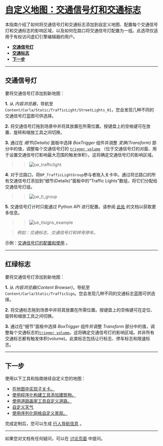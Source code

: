 # [自定义地图：交通信号灯和交通标志](https://carla.readthedocs.io/en/latest/tuto_M_custom_add_tl/)

本指南介绍了如何将交通信号灯和交通标志添加到自定义地图、配置每个交通信号灯和交通标志的影响区域，以及如何在路口将交通信号灯配置为一组。此选项仅适用于有权访问虚幻引擎编辑器的用户。

- [__交通信号灯__](#traffic-lights)
- [__交通标志__](#traffic-signs)
- [__下一步__](#next-steps)

---

## 交通信号灯 <span id="traffic-lights"></span>

要将交通信号灯添加到新地图：

__1.__ 从 _内容浏览器_，导航至 `Content/Carla/Static/TrafficLight/StreetLights_01`，您会发现几种不同的交通信号灯蓝图可供选择。

__2.__ 将交通信号灯拖到场景中并将其放置在所需位置。按键盘上的空格键可在放置、旋转和缩放工具之间切换。

__3.__ 通过在 _细节(Details)_ 面板中选择 _BoxTrigger_ 组件并调整 _变换(Transform)_ 部分中的值，调整每个交通信号灯的 [`trigger volume`][triggerlink] （位于交通信号灯的对面、用于设置交通信号灯影响最大范围的触发体积）。这将确定交通信号灯的影响区域。

>>![ue_trafficlight](./img/ue_trafficlight.jpg)

__4.__ 对于岔路口，将`BP_TrafficLightGroup`参与者拖入关卡中。通过将岔路口的所有交通信号灯添加到“细节(Details)”面板中的“Traffic Lights”数组，将它们分配给交通信号灯组。

>>![ue_tl_group](./img/ue_tl_group.jpg)

__5.__ 交通信号灯计时只能通过 Python API 进行配置。请参阅 [此处](core_actors.md#traffic-signs-and-traffic-lights) 的文档以获取更多信息。 

>>![ue_tlsigns_example](./img/ue_tlsigns_example.jpg)

> _例如：交通标志、交通信号灯和转弯停车。_

[triggerlink]: python_api.md#carla.TrafficSign.trigger_volume

示例：[交通信号灯的配置和使用](tuto_G_traffic_light.md) 。

---

## 红绿标志 <span id="traffic-signs"></span>

要将交通信号灯添加到新地图：

__1.__ 从 _内容浏览器(Content Browser)_，导航至 `Content/Carla/Static/TrafficSign`。您会发现几种不同的交通标志蓝图可供选择。

__2.__ 将交通标志拖到场景中并将其放置在所需位置。按键盘上的空格键可在定位、旋转和缩放工具之间切换。

__3.__ 通过在“细节”面板中选择 _BoxTrigger_ 组件并调整 _Transform_ 部分中的值，调整每个交通标志的[`trigger volume`][triggerlink]。这将确定交通信号灯的影响区域。并非所有交通标志都有触发体积(volume)。此类标志包括让行标志、停车标志和限速标志。 

---

## 下一步 <span id="next-steps"></span>

使用以下工具和指南继续自定义您的地图：

- [在地图中实现子关卡。](tuto_M_custom_layers.md)
- [使用程序化构建工具添加建筑物。](tuto_M_custom_buildings.md)
- [使用道路画家工具自定义道路。](tuto_M_custom_road_painter.md)
- [自定义天气](tuto_M_custom_weather_landscape.md#weather-customization)
- [使用序列化网格自定义景观。](tuto_M_custom_weather_landscape.md#add-serial-meshes)

完成定制后，您可以生成 [行人导航信息](tuto_M_generate_pedestrian_navigation.md) 。

---

如果您对文档有任何疑问，可以在 [讨论页面](https://github.com/OpenHUTB/carla_doc/issues) 中提问。
